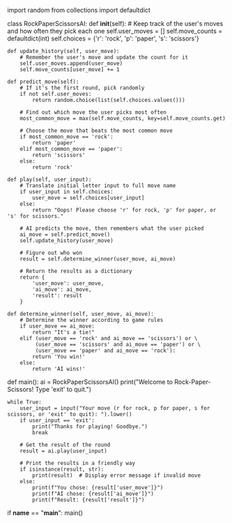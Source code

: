 import random
from collections import defaultdict


class RockPaperScissorsAI:
    def __init__(self):
        # Keep track of the user's moves and how often they pick each one
        self.user_moves = []
        self.move_counts = defaultdict(int)
        self.choices = {'r': 'rock', 'p': 'paper', 's': 'scissors'}

    def update_history(self, user_move):
        # Remember the user's move and update the count for it
        self.user_moves.append(user_move)
        self.move_counts[user_move] += 1

    def predict_move(self):
        # If it's the first round, pick randomly
        if not self.user_moves:
            return random.choice(list(self.choices.values()))

        # Find out which move the user picks most often
        most_common_move = max(self.move_counts, key=self.move_counts.get)

        # Choose the move that beats the most common move
        if most_common_move == 'rock':
            return 'paper'
        elif most_common_move == 'paper':
            return 'scissors'
        else:
            return 'rock'

    def play(self, user_input):
        # Translate initial letter input to full move name
        if user_input in self.choices:
            user_move = self.choices[user_input]
        else:
            return "Oops! Please choose 'r' for rock, 'p' for paper, or 's' for scissors."

        # AI predicts the move, then remembers what the user picked
        ai_move = self.predict_move()
        self.update_history(user_move)

        # Figure out who won
        result = self.determine_winner(user_move, ai_move)

        # Return the results as a dictionary
        return {
            'user_move': user_move,
            'ai_move': ai_move,
            'result': result
        }

    def determine_winner(self, user_move, ai_move):
        # Determine the winner according to game rules
        if user_move == ai_move:
            return "It's a tie!"
        elif (user_move == 'rock' and ai_move == 'scissors') or \
             (user_move == 'scissors' and ai_move == 'paper') or \
             (user_move == 'paper' and ai_move == 'rock'):
            return 'You win!'
        else:
            return 'AI wins!'


def main():
    ai = RockPaperScissorsAI()
    print("Welcome to Rock-Paper-Scissors! Type 'exit' to quit.")

    while True:
        user_input = input("Your move (r for rock, p for paper, s for scissors, or 'exit' to quit): ").lower()
        if user_input == 'exit':
            print("Thanks for playing! Goodbye.")
            break

        # Get the result of the round
        result = ai.play(user_input)

        # Print the results in a friendly way
        if isinstance(result, str):
            print(result)  # Display error message if invalid move
        else:
            print(f"You chose: {result['user_move']}")
            print(f"AI chose: {result['ai_move']}")
            print(f"Result: {result['result']}")


if __name__ == "__main__":
    main()
